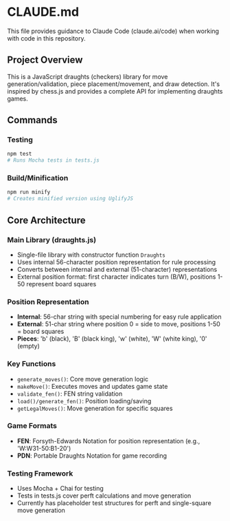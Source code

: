 # CLAUDE.md

This file provides guidance to Claude Code (claude.ai/code) when working with code in this repository.

## Project Overview

This is a JavaScript draughts (checkers) library for move generation/validation, piece placement/movement, and draw detection. It's inspired by chess.js and provides a complete API for implementing draughts games.

## Commands

### Testing
```bash
npm test
# Runs Mocha tests in tests.js
```

### Build/Minification
```bash
npm run minify
# Creates minified version using UglifyJS
```

## Core Architecture

### Main Library (draughts.js)
- Single-file library with constructor function `Draughts`
- Uses internal 56-character position representation for rule processing
- Converts between internal and external (51-character) representations
- External position format: first character indicates turn (B/W), positions 1-50 represent board squares

### Position Representation
- **Internal**: 56-char string with special numbering for easy rule application
- **External**: 51-char string where position 0 = side to move, positions 1-50 = board squares
- **Pieces**: 'b' (black), 'B' (black king), 'w' (white), 'W' (white king), '0' (empty)

### Key Functions
- `generate_moves()`: Core move generation logic
- `makeMove()`: Executes moves and updates game state
- `validate_fen()`: FEN string validation
- `load()/generate_fen()`: Position loading/saving
- `getLegalMoves()`: Move generation for specific squares

### Game Formats
- **FEN**: Forsyth-Edwards Notation for position representation (e.g., 'W:W31-50:B1-20')
- **PDN**: Portable Draughts Notation for game recording

### Testing Framework
- Uses Mocha + Chai for testing
- Tests in tests.js cover perft calculations and move generation
- Currently has placeholder test structures for perft and single-square move generation